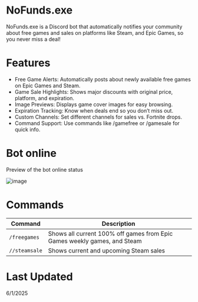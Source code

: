 # NoFunds.exe
NoFunds.exe is a Discord bot that automatically notifies your community about free games and sales on platforms like Steam, and Epic Games, so you never miss a deal!

# Features
- Free Game Alerts: Automatically posts about newly available free games on Epic Games and Steam.
- Game Sale Highlights: Shows major discounts with original price, platform, and expiration.
- Image Previews: Displays game cover images for easy browsing.
- Expiration Tracking: Know when deals end so you don’t miss out.
- Custom Channels: Set different channels for sales vs. Fortnite drops.
- Command Support: Use commands like /gamefree or /gamesale for quick info.

# Bot online
Preview of the bot online status

![image](https://github.com/user-attachments/assets/fd02ad9f-5ae5-4a39-a4c9-295aa691197c)


# Commands

| Command                      | Description                                       |
|-----------------------------|---------------------------------------------------|
| `/freegames`            | Shows all current 100% off games from Epic Games weekly games, and Steam        |
| `//steamsale`   | Shows current and upcoming Steam sales |



# Last Updated
6/1/2025
